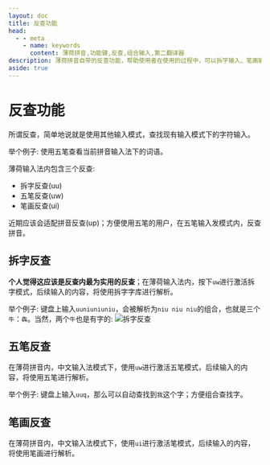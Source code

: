 ```yaml
---
layout: doc
title: 反查功能
head:
  - - meta
    - name: keywords
      content: 薄荷拼音,功能键,反查,组合输入,第二翻译器
description: 薄荷拼音自带的反查功能，帮助使用者在使用的过程中，可以拆字输入、笔画输入和五笔输入。比如： 输入三个“牛”，可以自动组合为“犇”
aside: true
---
```

# 反查功能
所谓反查，简单地说就是使用其他输入模式，查找现有输入模式下的字符输入。

举个例子: 使用五笔查看当前拼音输入法下的词语。

薄荷输入法内包含三个反查:
- 拆字反查(uu)
- 五笔反查(uw)
- 笔画反查(ui)

近期应该会适配拼音反查(up)；方便使用五笔的用户，在五笔输入发模式内，反查拼音。

## 拆字反查
**个人觉得这应该是反查内最为实用的反查**；在薄荷输入法内，按下`uw`进行激活拆字模式，后续输入的内容，将使用拆字字库进行解析。

举个例子: 键盘上输入`uuniuniuniu`，会被解析为`niu niu niu`的组合，也就是三个`牛`：`犇`。当然，两个`牛`也是有字的:
![拆字反查](/image/demo/chaizi.webp)

## 五笔反查
在薄荷拼音内，中文输入法模式下，使用`uw`进行激活五笔模式，后续输入的内容，将使用五笔进行解析。

举个例子: 键盘上输入`uuq`，那么可以自动查找到`我`这个字；方便组合查找字。

## 笔画反查
在薄荷拼音内，中文输入法模式下，使用`ui`进行激活笔模式，后续输入的内容，将使用笔画进行解析。
